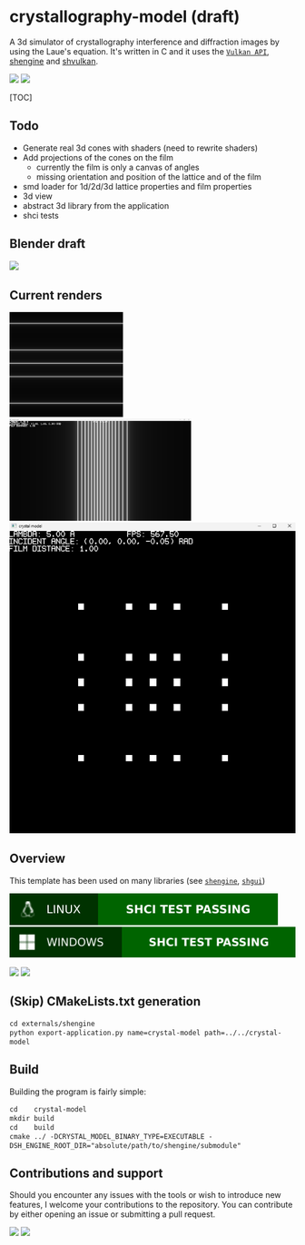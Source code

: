 # crystallography-model (draft)

A 3d simulator of crystallography interference and diffraction images by using the Laue's equation. It's written in C and it uses the [`Vulkan API`](https://www.vulkan.org), [shengine](https://github.com/mrsinho/shengine) and [shvulkan](https://github.com/mrsinho/shvulkan).

![](https://img.shields.io/badge/Sinho_softworks-FFBF00?style=for-the-badge&logo=&logoColor=white&labelColor=990042)
[![](https://img.shields.io/badge/GitHub_repository-000000?style=for-the-badge&logo=github&logoColor=white)](https://github.com/mrsinho/crystallography-model)

[TOC]

## Todo

* Generate real 3d cones with shaders (need to rewrite shaders)
* Add projections of the cones on the film
    * currently the film is only a canvas of angles
    * missing orientation and position of the lattice and of the film
* smd loader for 1d/2d/3d lattice properties and film properties
* 3d view
* abstract 3d library from the application
* shci tests

## Blender draft
    
<img src="docs/media/d=2lambda.png" width="200"/>

## Current renders

<img src="docs/media/lambda=5A,d=10A,alphai=90degrees.png" width="200"/>
<img src="docs/media/lambda=1A,d=10A,alphai=90degrees.png" width="320"/>
<img src="docs/media/lambda=5A,d=(10,10)A,alphai=(0, 90)degrees.png" width="525"/>

## Overview

This template has been used on many libraries (see [`shengine`](https://mrsinho.github.io/shengine-docs), [`shgui`](https://mrsinho.github.io/shgui-docs))

![](.shci/linux/linux-exit-code.svg)
![](.shci/windows/windows-exit-code.svg)

![](https://img.shields.io/badge/Written_in_C-FFBF00?style=for-the-badge&logo=c&logoColor=white&labelColor=FFA000#.svg)
![](https://img.shields.io/badge/Compatible_with_C%2b%2b-FFBF00?style=for-the-badge&logo=c%2b%2b&logoColor=white&labelColor=FFA000#.svg)


## (Skip) CMakeLists.txt generation

```shell
cd externals/shengine
python export-application.py name=crystal-model path=../../crystal-model
```

## Build

Building the program is fairly simple:

```shell
cd    crystal-model
mkdir build
cd    build
cmake ../ -DCRYSTAL_MODEL_BINARY_TYPE=EXECUTABLE -DSH_ENGINE_ROOT_DIR="absolute/path/to/shengine/submodule"
```


## Contributions and support

Should you encounter any issues with the tools or wish to introduce new features, I welcome your contributions to the repository. You can contribute by either opening an issue or submitting a pull request.


[![](https://img.shields.io/badge/Buy_Me_A_Coffee-FFDD00?style=for-the-badge&logo=buy-me-a-coffee&logoColor=black)](https://www.buymeacoffee.com/mrsinho)
![](https://img.shields.io/badge/Sinho_softworks-FFBF00?style=for-the-badge&logo=&logoColor=white&labelColor=990042)
